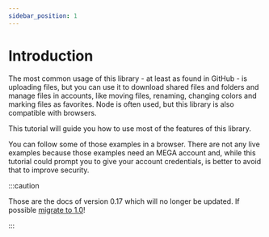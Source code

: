 ```yaml
---
sidebar_position: 1
---
```


# Introduction

The most common usage of this library - at least as found in GitHub - is uploading files, but you can use it to download shared files and folders and manage files in accounts, like moving files, renaming, changing colors and marking files as favorites. Node is often used, but this library is also compatible with browsers.

This tutorial will guide you how to use most of the features of this library.

You can follow some of those examples in a browser. There are not any live examples because those examples need an MEGA account and, while this tutorial could prompt you to give your account credentials, is better to avoid that to improve security.

:::caution

Those are the docs of version 0.17 which will no longer be updated. If possible [migrate to 1.0](/docs/1.0/migrating-from-v0)!

:::
